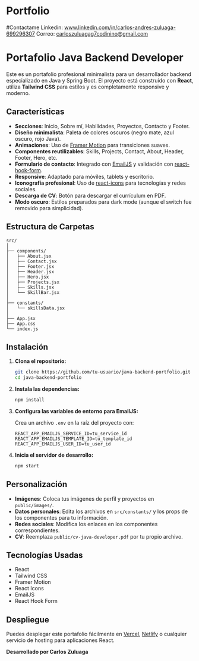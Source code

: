 # Portfolio

#Contactame 
Linkedin: www.linkedin.com/in/carlos-andres-zuluaga-699296307
Correo: carloszuluagag7codinino@gmail.com

# Portafolio Java Backend Developer

Este es un portafolio profesional minimalista para un desarrollador backend especializado en Java y Spring Boot. El proyecto está construido con **React**, utiliza **Tailwind CSS** para estilos y es completamente responsive y moderno.

## Características

- **Secciones**: Inicio, Sobre mí, Habilidades, Proyectos, Contacto y Footer.
- **Diseño minimalista**: Paleta de colores oscuros (negro mate, azul oscuro, rojo Java).
- **Animaciones**: Uso de [Framer Motion](https://www.framer.com/motion/) para transiciones suaves.
- **Componentes reutilizables**: Skills, Projects, Contact, About, Header, Footer, Hero, etc.
- **Formulario de contacto**: Integrado con [EmailJS](https://www.emailjs.com/) y validación con [react-hook-form](https://react-hook-form.com/).
- **Responsive**: Adaptado para móviles, tablets y escritorio.
- **Iconografía profesional**: Uso de [react-icons](https://react-icons.github.io/react-icons/) para tecnologías y redes sociales.
- **Descarga de CV**: Botón para descargar el currículum en PDF.
- **Modo oscuro**: Estilos preparados para dark mode (aunque el switch fue removido para simplicidad).

## Estructura de Carpetas

```
src/
│
├── components/
│   ├── About.jsx
│   ├── Contact.jsx
│   ├── Footer.jsx
│   ├── Header.jsx
│   ├── Hero.jsx
│   ├── Projects.jsx
│   ├── Skills.jsx
│   └── SkillBar.jsx
│
├── constants/
│   └── skillsData.jsx
│
├── App.jsx
├── App.css
└── index.js
```

## Instalación

1. **Clona el repositorio:**
   ```bash
   git clone https://github.com/tu-usuario/java-backend-portfolio.git
   cd java-backend-portfolio
   ```

2. **Instala las dependencias:**
   ```bash
   npm install
   ```

3. **Configura las variables de entorno para EmailJS:**

   Crea un archivo `.env` en la raíz del proyecto con:

   ```
   REACT_APP_EMAILJS_SERVICE_ID=tu_service_id
   REACT_APP_EMAILJS_TEMPLATE_ID=tu_template_id
   REACT_APP_EMAILJS_USER_ID=tu_user_id
   ```

4. **Inicia el servidor de desarrollo:**
   ```bash
   npm start
   ```

## Personalización

- **Imágenes**: Coloca tus imágenes de perfil y proyectos en `public/images/`.
- **Datos personales**: Edita los archivos en `src/constants/` y los props de los componentes para tu información.
- **Redes sociales**: Modifica los enlaces en los componentes correspondientes.
- **CV**: Reemplaza `public/cv-java-developer.pdf` por tu propio archivo.

## Tecnologías Usadas

- React
- Tailwind CSS
- Framer Motion
- React Icons
- EmailJS
- React Hook Form

## Despliegue

Puedes desplegar este portafolio fácilmente en [Vercel](https://vercel.com/), [Netlify](https://www.netlify.com/) o cualquier servicio de hosting para aplicaciones React.


**Desarrollado por Carlos Zuluaga**
